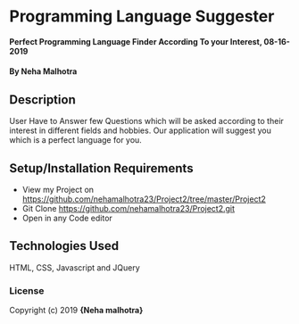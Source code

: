 # Programming Language Suggester

#### Perfect Programming Language Finder According To your Interest, 08-16-2019

#### By **Neha Malhotra**

## Description

User Have to Answer few Questions which will be asked according to their interest in different fields and hobbies. Our application will suggest you which is a perfect language for you.

## Setup/Installation Requirements

-   View my Project on https://github.com/nehamalhotra23/Project2/tree/master/Project2
-   Git Clone https://github.com/nehamalhotra23/Project2.git
-   Open in any Code editor

## Technologies Used

HTML, CSS, Javascript and JQuery

### License

Copyright (c) 2019 **{Neha malhotra}**
